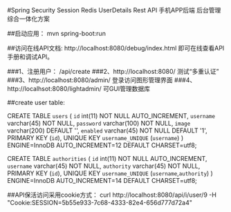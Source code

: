 #Spring Security Session Redis UserDetails Rest API 手机APP后端 后台管理 综合一体化方案

##启动应用：
mvn spring-boot:run


##访问在线API文档:
http://localhost:8080/debug/index.html 即可在线查看API手册和调试API。


###1、注册用户： /api/create
###2、http://localhost:8080/ 测试“多重认证”
###3、http://localhost:8080/admin/ 登录访问图形管理界面
###4、http://localhsot:8080/lightadmin/ 可GUI管理数据库


##create user table:

CREATE TABLE `users` (
  `id` int(11) NOT NULL AUTO_INCREMENT,
  `username` varchar(45) NOT NULL,
  `password` varchar(100) NOT NULL,
  `image` varchar(200) DEFAULT '',
  `enabled` varchar(45) NOT NULL DEFAULT '1',
  PRIMARY KEY (`id`),
  UNIQUE KEY `username_UNIQUE` (`username`)
) ENGINE=InnoDB AUTO_INCREMENT=12 DEFAULT CHARSET=utf8;


CREATE TABLE `authorities` (
  `id` int(11) NOT NULL AUTO_INCREMENT,
  `username` varchar(45) NOT NULL,
  `authority` varchar(45) NOT NULL,
  PRIMARY KEY (`id`),
  UNIQUE KEY `username_UNIQUE` (`username`,`authority`)
) ENGINE=InnoDB AUTO_INCREMENT=14 DEFAULT CHARSET=utf8;


##API保活访问采用cookie方式：
curl http://localhost:8080/api/i/user/9 -H "Cookie:SESSION=5b55e933-7c68-4333-82e4-656d777d72a4"
